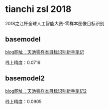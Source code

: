 # tianchi zsl 2018

2018之江杯全球人工智能大赛-零样本图像目标识别

## basemodel
[blog网址：天池零样本目标识别新手笔记](https://blog.csdn.net/nima1994/article/details/82420637)

线上精度：0.0716


## basemodel2
[blog网址：天池零样本目标识别新手笔记2](https://blog.csdn.net/nima1994/article/details/82686092)

线上精度：0.0905